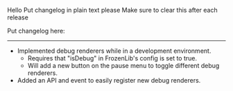 Hello
Put changelog in plain text please
Make sure to clear this after each release

Put changelog here:

-----------------
- Implemented debug renderers while in a development environment.
  - Requires that "isDebug" in FrozenLib's config is set to true.
  - Will add a new button on the pause menu to toggle different debug renderers.
- Added an API and event to easily register new debug renderers.
